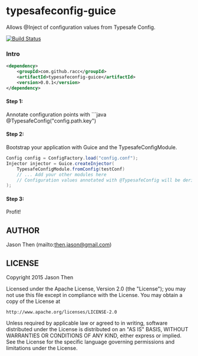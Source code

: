 # typesafeconfig-guice
Allows @Inject of configuration values from Typesafe Config.

[![Build Status](https://travis-ci.org/racc/typesafeconfig-guice.svg?branch=master)](https://travis-ci.org/racc/typesafeconfig-guice)

### Intro
```xml
<dependency>
    <groupId>com.github.racc</groupId>
    <artifactId>typesafeconfig-guice</artifactId>
    <version>0.0.1</version>
</dependency>
```

#### Step 1:
Annotate configuration points with ```java @TypesafeConfig("config.path.key")

#### Step 2:
Bootstrap your application with Guice and the TypesafeConfigModule.

```java
Config config = ConfigFactory.load("config.conf");
Injector injector = Guice.createInjector(
	TypesafeConfigModule.fromConfig(testConf)
	// ... Add your other modules here
	// Configuration values annotated with @TypesafeConfig will be derived from your Typesafe Config file.
);
```

#### Step 3:
Profit!

AUTHOR
-----------

Jason Then (mailto:then.jason@gmail.com)


LICENSE
-----------

Copyright 2015 Jason Then

Licensed under the Apache License, Version 2.0 (the "License");
you may not use this file except in compliance with the License.
You may obtain a copy of the License at

    http://www.apache.org/licenses/LICENSE-2.0

Unless required by applicable law or agreed to in writing, software
distributed under the License is distributed on an "AS IS" BASIS,
WITHOUT WARRANTIES OR CONDITIONS OF ANY KIND, either express or implied.
See the License for the specific language governing permissions and
limitations under the License.